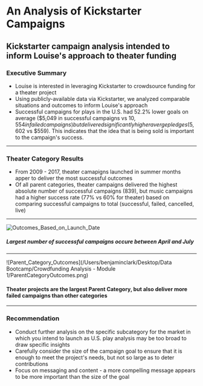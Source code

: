 # An Analysis of Kickstarter Campaigns
## Kickstarter campaign analysis intended to inform Louise's approach to theater funding

### Executive Summary
- Louise is interested in leveraging Kickstarter to crowdsource funding for a theater project
- Using publicly-available data via Kickstarter, we analyzed comparable situations and outcomes to inform Louise's approach
- Successful campaigns for plays in the U.S. had 52.2% lower goals on average ($5,049 in successful campaigns vs $10,554 in failed campaigns) but delivered significantly higher averge pledges ($5,602 vs $559).  This indicates that the idea that is being sold is important to the campaign's success.
---
### Theater Category Results
- From 2009 - 2017, theater camapigns launched in summer months apper to deliver the most successful outcomes
- Of all parent categories, theater campaigns delivered the highest absolute number of successful campaigns (839), but music campaigns had a higher success rate (77% vs 60% for theater) based on comparing successful campaigns to total (successful, failed, cancelled, live)
---
![Outcomes_Based_on_Launch_Date](/https://github.com/benclark62/kickstarter-analysis/blob/main/ParentCategoryOutcomes.png)
##### Largest number of successful campaigns occure between April and July
---
![Parent_Category_Outcomes](/Users/benjaminclark/Desktop/Data Bootcamp/Crowdfunding Analysis - Module 1/ParentCategoryOutcomes.png)
#### Theater projects are the largest Parent Category, but also deliver more failed campaigns than other categories
---
### Recommendation
- Conduct further analysis on the specific subcategory for the market in which you intend to launch as U.S. play analysis may be too broad to draw specific insights
- Carefully consider the size of the campaign goal to ensure that it is enough to meet the project's needs, but not so large as to deter contributions
- Focus on messaging and content - a more compelling message appears to be more important than the size of the goal
